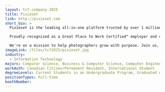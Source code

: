 ```yaml
---
layout: tcf-company-2025
title: Pixieset
link: http://pixieset.com
short_bio: >
  Pixieset is the leading all-in-one platform trusted by over 1 million photographers and creative professionals worldwide. We empower our users with a suite of tools, including photo client galleries, websites, online stores, and studio management software, all designed to simplify and elevate their business.

  Proudly recognized as a Great Place to Work Certified™ employer and one of Canada's Best Workplaces™, Pixieset offers a team-based and collaborative culture that fosters innovation, continuous learning, and personal growth.

  We're on a mission to help photographers grow with purpose. Join us, and be part of a team that's transforming the photography industry.
imageLink: /files/tcf2025/pixieset.jpg
industry:
  - Information Technology
majors: Computer Science, Business & Computer Science, Computer Engineering
workAuth: Canadian Citizen/Permanent Resident, International Student
degreeLevels: Current Students in an Undergraduate Program, Graduated with an Undergraduate Degree
positionTypes: Full-time
boothNumber:
---
```

